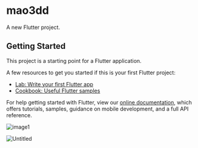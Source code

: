 # mao3dd

A new Flutter project.

## Getting Started

This project is a starting point for a Flutter application.

A few resources to get you started if this is your first Flutter project:

- [Lab: Write your first Flutter app](https://flutter.dev/docs/get-started/codelab)
- [Cookbook: Useful Flutter samples](https://flutter.dev/docs/cookbook)

For help getting started with Flutter, view our
[online documentation](https://flutter.dev/docs), which offers tutorials,
samples, guidance on mobile development, and a full API reference.

![image1](https://user-images.githubusercontent.com/95576756/182715594-651092b2-6da1-4c3e-9122-12ccaffde2d1.jpeg)
 
 ![Untitled](https://user-images.githubusercontent.com/95576756/182716190-26468a32-53b2-481e-926f-954f84b12fc4.png)
